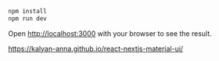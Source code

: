 ```bash
npm install
npm run dev
```

Open [http://localhost:3000](http://localhost:3000) with your browser to see the result.

https://kalyan-anna.github.io/react-nextjs-material-ui/
